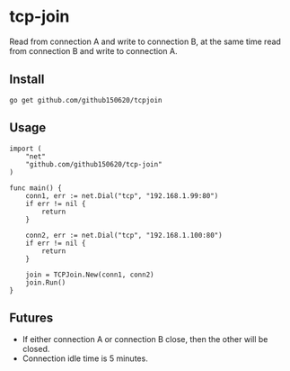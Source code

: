 # tcp-join
Read from connection A and write to connection B, at the same time read from connection B and write to connection A.

## Install
```
go get github.com/github150620/tcpjoin
```

## Usage
```
import (
	"net"
	"github.com/github150620/tcp-join"
)

func main() {
	conn1, err := net.Dial("tcp", "192.168.1.99:80")
	if err != nil {
		return
	}
  
	conn2, err := net.Dial("tcp", "192.168.1.100:80")
	if err != nil {
		return
	}

	join = TCPJoin.New(conn1, conn2)
	join.Run()
}
```

## Futures
* If either connection A or connection B close, then the other will be closed.
* Connection idle time is 5 minutes.
